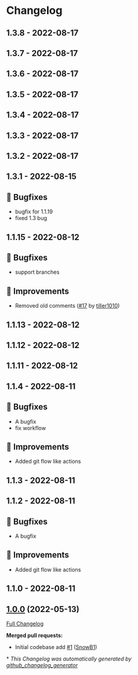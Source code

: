 # Changelog

## 1.3.8 - 2022-08-17




## 1.3.7 - 2022-08-17




## 1.3.6 - 2022-08-17




## 1.3.5 - 2022-08-17




## 1.3.4 - 2022-08-17




## 1.3.3 - 2022-08-17




## 1.3.2 - 2022-08-17




## 1.3.1 - 2022-08-15
## 🐛 Bugfixes
- bugfix for 1.1.19
- fixed 1.3 bug



## 1.1.15 - 2022-08-12
## 🐛 Bugfixes
- support branches



## 🔨 Improvements
- Removed old comments ([#17](https://github.com/tiller1010/silverstripe-spam-module/pull/17) by [tiller1010](https://github.com/tiller1010))



## 1.1.13 - 2022-08-12




## 1.1.12 - 2022-08-12




## 1.1.11 - 2022-08-12




## 1.1.4 - 2022-08-11
## 🐛 Bugfixes
- A bugfix
- fix workflow

## 🔨 Improvements
- Added git flow like actions



## 1.1.3 - 2022-08-11




## 1.1.2 - 2022-08-11
## 🐛 Bugfixes
- A bugfix

## 🔨 Improvements
- Added git flow like actions



## 1.1.0 - 2022-08-11




## [1.0.0](https://github.com/werkbot/silverstripe-spam-module/tree/1.0.0) (2022-05-13)

[Full Changelog](https://github.com/werkbot/silverstripe-spam-module/compare/d7346faab2d0f69509d4aa70aa311fa45c1fc77c...1.0.0)

**Merged pull requests:**

- Initial codebase add [\#1](https://github.com/werkbot/silverstripe-spam-module/pull/1) ([SnowB1](https://github.com/SnowB1))



\* *This Changelog was automatically generated by [github_changelog_generator](https://github.com/github-changelog-generator/github-changelog-generator)*

